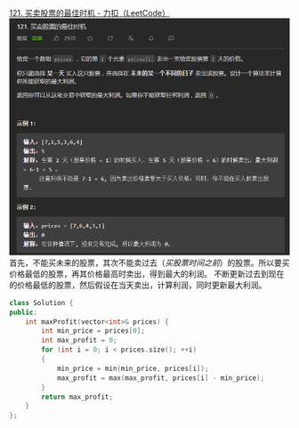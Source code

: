 [121. 买卖股票的最佳时机 - 力扣（LeetCode）](https://leetcode.cn/problems/best-time-to-buy-and-sell-stock/)
![image.png](https://raw.githubusercontent.com/ren77281/pigco-image/main/img/20230518225438.png)
首先，不能买未来的股票，其次不能卖过去（*买股票时间之前*）的股票。所以要买价格最低的股票，再其价格最高时卖出，得到最大的利润。
不断更新过去到现在的价格最低的股票，然后假设在当天卖出，计算利润，同时更新最大利润。
```cpp
class Solution {
public:
    int maxProfit(vector<int>& prices) {
        int min_price = prices[0];
        int max_profit = 0;
        for (int i = 0; i < prices.size(); ++i)
        {
            min_price = min(min_price, prices[i]);
            max_profit = max(max_profit, prices[i] - min_price);
        }
        return max_profit;
    }
};
```